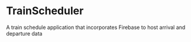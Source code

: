 # TrainScheduler
 A train schedule application that incorporates Firebase to host arrival and departure data
